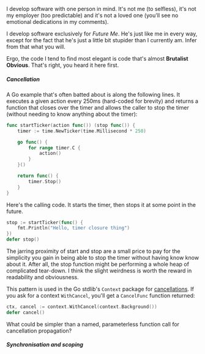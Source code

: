 I develop software with one person in mind.  It's not me (to selfless), it's not my employer (too predictable) and it's not a loved one (you'll see no emotional dedications in my comments).

I develop software exclusively for *Future Me*.  He's just like me in every way, except for the fact that he's just a little bit stupider than I currently am.  Infer from that what you will.

Ergo, the code I tend to find most elegant is code that's almost **Brutalist Obvious**.  That's right, you heard it here first.

##### Cancellation

A Go example that's often batted about is along the following lines.  It executes a given action every 250ms (hard-coded for brevity) and returns a function that closes over the timer and allows the caller to stop the timer (without needing to know anything about the timer):

``` go
func startTicker(action func()) (stop func()) {
    timer := time.NewTicker(time.Millisecond * 250)

    go func() {
        for range timer.C {
            action()
        }
    }()

    return func() {
        timer.Stop()
    }
}
```

Here's the calling code.  It starts the timer, then stops it at some point in the future.

``` go
stop := startTicker(func() {
    fmt.Println("Hello, timer closure thing")
})
defer stop()
```

The jarring proximity of start and stop are a small price to pay for the simplicity you gain in being able to stop the timer without having know know about it.  After all, the stop function might be performing a whole heap of complicated tear-down.  I think the slight weirdness is worth the reward in readability and obviousness.

This pattern is used in the Go stdlib's `Context` package for [cancellations](https://golang.org/pkg/context/#WithCancel).  If you ask for a context `WithCancel`, you'll get a `CancelFunc` function returned:

``` go
ctx, cancel := context.WithCancel(context.Background())
defer cancel()
```

What could be simpler than a named, parameterless function call for cancellation propagation?

##### Synchronisation and scoping
